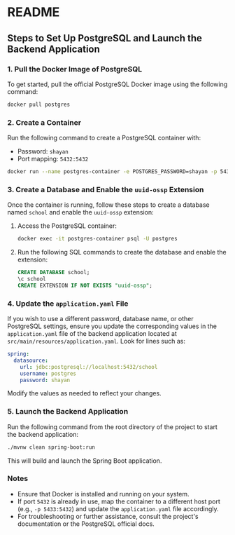 # README

## Steps to Set Up PostgreSQL and Launch the Backend Application

### 1. Pull the Docker Image of PostgreSQL

To get started, pull the official PostgreSQL Docker image using the following command:

```bash
docker pull postgres
```

### 2. Create a Container

Run the following command to create a PostgreSQL container with:

- Password: `shayan`
- Port mapping: `5432:5432`

```bash
docker run --name postgres-container -e POSTGRES_PASSWORD=shayan -p 5432:5432 -d postgres
```

### 3. Create a Database and Enable the `uuid-ossp` Extension

Once the container is running, follow these steps to create a database named `school` and enable the `uuid-ossp` extension:

1. Access the PostgreSQL container:

   ```bash
   docker exec -it postgres-container psql -U postgres
   ```

2. Run the following SQL commands to create the database and enable the extension:
   ```sql
   CREATE DATABASE school;
   \c school
   CREATE EXTENSION IF NOT EXISTS "uuid-ossp";
   ```

### 4. Update the `application.yaml` File

If you wish to use a different password, database name, or other PostgreSQL settings, ensure you update the corresponding values in the `application.yaml` file of the backend application located at `src/main/resources/application.yaml`. Look for lines such as:

```yaml
spring:
  datasource:
    url: jdbc:postgresql://localhost:5432/school
    username: postgres
    password: shayan
```

Modify the values as needed to reflect your changes.

### 5. Launch the Backend Application

Run the following command from the root directory of the project to start the backend application:

```bash
./mvnw clean spring-boot:run
```

This will build and launch the Spring Boot application.

### Notes

- Ensure that Docker is installed and running on your system.
- If port `5432` is already in use, map the container to a different host port (e.g., `-p 5433:5432`) and update the `application.yaml` file accordingly.
- For troubleshooting or further assistance, consult the project's documentation or the PostgreSQL official docs.
